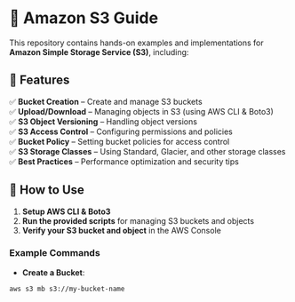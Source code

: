 # 🚀 Amazon S3 Guide  

This repository contains hands-on examples and implementations for **Amazon Simple Storage Service (S3)**, including:  

## 📌 Features  
✅ **Bucket Creation** – Create and manage S3 buckets  
✅ **Upload/Download** – Managing objects in S3 (using AWS CLI & Boto3)  
✅ **S3 Object Versioning** – Handling object versions  
✅ **S3 Access Control** – Configuring permissions and policies  
✅ **Bucket Policy** – Setting bucket policies for access control  
✅ **S3 Storage Classes** – Using Standard, Glacier, and other storage classes  
✅ **Best Practices** – Performance optimization and security tips  

## 🔧 How to Use  
1. **Setup AWS CLI & Boto3**  
2. **Run the provided scripts** for managing S3 buckets and objects  
3. **Verify your S3 bucket and object** in the AWS Console  

### **Example Commands**  
- **Create a Bucket**:  
```sh
aws s3 mb s3://my-bucket-name

